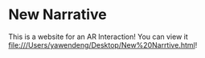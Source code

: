 # New Narrative
This is a website for an AR Interaction! You can view it [file:///Users/yawendeng/Desktop/New%20Narrtive.html](Website.html)!
